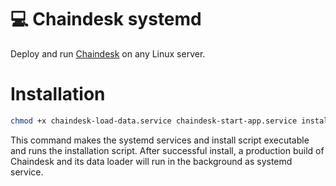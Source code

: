# 💻 Chaindesk systemd
Deploy and run [Chaindesk](https://github.com/gmpetrov/databerry/) on any Linux server.
# Installation
```bash
chmod +x chaindesk-load-data.service chaindesk-start-app.service install.sh && ./install.sh
```
This command makes the systemd services and install script executable and runs the installation script. After successful install, a production build of Chaindesk and its data loader will run in the background as systemd service.
